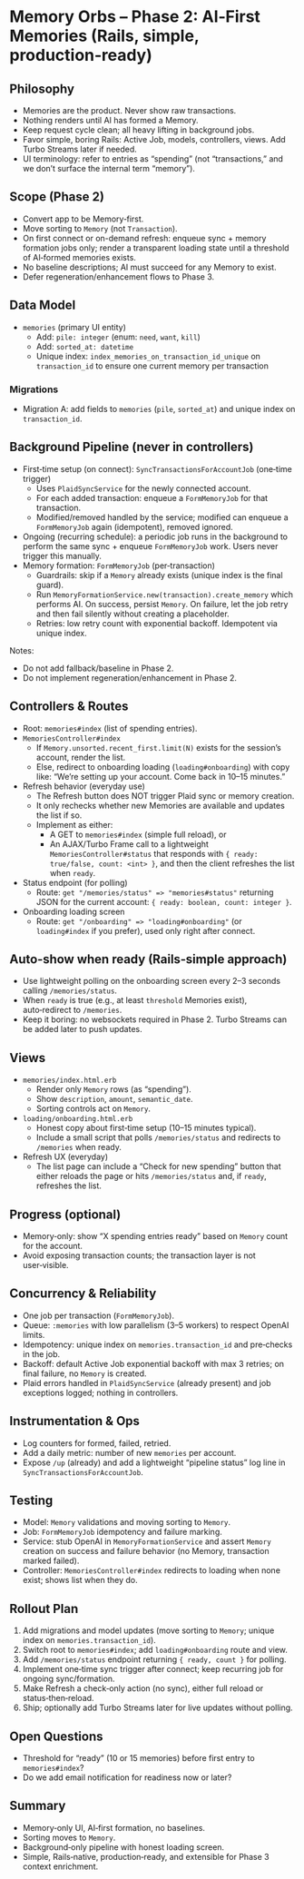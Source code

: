 # Memory Orbs – Phase 2: AI‑First Memories (Rails, simple, production‑ready)

## Philosophy
- Memories are the product. Never show raw transactions.
- Nothing renders until AI has formed a Memory.
- Keep request cycle clean; all heavy lifting in background jobs.
- Favor simple, boring Rails: Active Job, models, controllers, views. Add Turbo Streams later if needed.
- UI terminology: refer to entries as “spending” (not “transactions,” and we don’t surface the internal term “memory”).

## Scope (Phase 2)
- Convert app to be Memory‑first.
- Move sorting to `Memory` (not `Transaction`).
- On first connect or on-demand refresh: enqueue sync + memory formation jobs only; render a transparent loading state until a threshold of AI‑formed memories exists.
- No baseline descriptions; AI must succeed for any Memory to exist.
- Defer regeneration/enhancement flows to Phase 3.

## Data Model
- `memories` (primary UI entity)
  - Add: `pile: integer` (enum: `need`, `want`, `kill`)
  - Add: `sorted_at: datetime`
  - Unique index: `index_memories_on_transaction_id_unique` on `transaction_id` to ensure one current memory per transaction

### Migrations
- Migration A: add fields to `memories` (`pile`, `sorted_at`) and unique index on `transaction_id`.

## Background Pipeline (never in controllers)
- First‑time setup (on connect): `SyncTransactionsForAccountJob` (one‑time trigger)
  - Uses `PlaidSyncService` for the newly connected account.
  - For each added transaction: enqueue a `FormMemoryJob` for that transaction.
  - Modified/removed handled by the service; modified can enqueue a `FormMemoryJob` again (idempotent), removed ignored.
- Ongoing (recurring schedule): a periodic job runs in the background to perform the same sync + enqueue `FormMemoryJob` work. Users never trigger this manually.
- Memory formation: `FormMemoryJob` (per‑transaction)
  - Guardrails: skip if a `Memory` already exists (unique index is the final guard).
  - Run `MemoryFormationService.new(transaction).create_memory` which performs AI. On success, persist `Memory`. On failure, let the job retry and then fail silently without creating a placeholder.
  - Retries: low retry count with exponential backoff. Idempotent via unique index.

Notes:
- Do not add fallback/baseline in Phase 2.
- Do not implement regeneration/enhancement in Phase 2.

## Controllers & Routes
- Root: `memories#index` (list of spending entries).
- `MemoriesController#index`
  - If `Memory.unsorted.recent_first.limit(N)` exists for the session’s account, render the list.
  - Else, redirect to onboarding loading (`loading#onboarding`) with copy like: “We’re setting up your account. Come back in 10–15 minutes.”
- Refresh behavior (everyday use)
  - The Refresh button does NOT trigger Plaid sync or memory creation.
  - It only rechecks whether new Memories are available and updates the list if so.
  - Implement as either:
    - A GET to `memories#index` (simple full reload), or
    - An AJAX/Turbo Frame call to a lightweight `MemoriesController#status` that responds with `{ ready: true/false, count: <int> }`, and then the client refreshes the list when `ready`.
- Status endpoint (for polling)
  - Route: `get "/memories/status" => "memories#status"` returning JSON for the current account: `{ ready: boolean, count: integer }`.
- Onboarding loading screen
  - Route: `get "/onboarding" => "loading#onboarding"` (or `loading#index` if you prefer), used only right after connect.

## Auto‑show when ready (Rails‑simple approach)
- Use lightweight polling on the onboarding screen every 2–3 seconds calling `/memories/status`.
- When `ready` is true (e.g., at least `threshold` Memories exist), auto‑redirect to `/memories`.
- Keep it boring: no websockets required in Phase 2. Turbo Streams can be added later to push updates.

## Views
- `memories/index.html.erb`
  - Render only `Memory` rows (as “spending”).
  - Show `description`, `amount`, `semantic_date`.
  - Sorting controls act on `Memory`.
- `loading/onboarding.html.erb`
  - Honest copy about first‑time setup (10–15 minutes typical).
  - Include a small script that polls `/memories/status` and redirects to `/memories` when ready.
- Refresh UX (everyday)
  - The list page can include a “Check for new spending” button that either reloads the page or hits `/memories/status` and, if `ready`, refreshes the list.

## Progress (optional)
- Memory‑only: show “X spending entries ready” based on `Memory` count for the account.
- Avoid exposing transaction counts; the transaction layer is not user‑visible.

## Concurrency & Reliability
- One job per transaction (`FormMemoryJob`).
- Queue: `:memories` with low parallelism (3–5 workers) to respect OpenAI limits.
- Idempotency: unique index on `memories.transaction_id` and pre‑checks in the job.
- Backoff: default Active Job exponential backoff with max 3 retries; on final failure, no `Memory` is created.
- Plaid errors handled in `PlaidSyncService` (already present) and job exceptions logged; nothing in controllers.

## Instrumentation & Ops
- Log counters for formed, failed, retried.
- Add a daily metric: number of new `memories` per account.
- Expose `/up` (already) and add a lightweight “pipeline status” log line in `SyncTransactionsForAccountJob`.

## Testing
- Model: `Memory` validations and moving sorting to `Memory`.
- Job: `FormMemoryJob` idempotency and failure marking.
- Service: stub OpenAI in `MemoryFormationService` and assert `Memory` creation on success and failure behavior (no Memory, transaction marked failed).
- Controller: `MemoriesController#index` redirects to loading when none exist; shows list when they do.

## Rollout Plan
1. Add migrations and model updates (move sorting to `Memory`; unique index on `memories.transaction_id`).
2. Switch root to `memories#index`; add `loading#onboarding` route and view.
3. Add `/memories/status` endpoint returning `{ ready, count }` for polling.
4. Implement one‑time sync trigger after connect; keep recurring job for ongoing sync/formation.
5. Make Refresh a check‑only action (no sync), either full reload or status‑then‑reload.
6. Ship; optionally add Turbo Streams later for live updates without polling.

## Open Questions
- Threshold for “ready” (10 or 15 memories) before first entry to `memories#index`?
- Do we add email notification for readiness now or later?

## Summary
- Memory‑only UI, AI‑first formation, no baselines.
- Sorting moves to `Memory`.
- Background‑only pipeline with honest loading screen.
- Simple, Rails‑native, production‑ready, and extensible for Phase 3 context enrichment. 